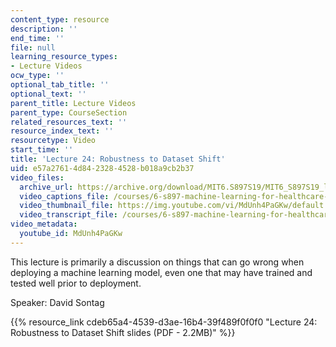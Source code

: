 ```yaml
---
content_type: resource
description: ''
end_time: ''
file: null
learning_resource_types:
- Lecture Videos
ocw_type: ''
optional_tab_title: ''
optional_text: ''
parent_title: Lecture Videos
parent_type: CourseSection
related_resources_text: ''
resource_index_text: ''
resourcetype: Video
start_time: ''
title: 'Lecture 24: Robustness to Dataset Shift'
uid: e57a2761-4d84-2328-4528-b018a9cb2b37
video_files:
  archive_url: https://archive.org/download/MIT6.S897S19/MIT6_S897S19_lec24_300k.mp4
  video_captions_file: /courses/6-s897-machine-learning-for-healthcare-spring-2019/1c8d2b9beb205deb9197593be72ce253_MdUnh4PaGKw.vtt
  video_thumbnail_file: https://img.youtube.com/vi/MdUnh4PaGKw/default.jpg
  video_transcript_file: /courses/6-s897-machine-learning-for-healthcare-spring-2019/51971aa5fe476117ea44a576e47f5d97_MdUnh4PaGKw.pdf
video_metadata:
  youtube_id: MdUnh4PaGKw
---
```


This lecture is primarily a discussion on things that can go wrong when deploying a machine learning model, even one that may have trained and tested well prior to deployment.

Speaker: David Sontag

{{% resource_link cdeb65a4-4539-d3ae-16b4-39f489f0f0f0 "Lecture 24: Robustness to Dataset Shift slides (PDF - 2.2MB)" %}}



